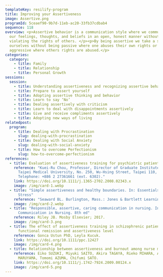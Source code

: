 ```yaml
---
templateKey: resilify-program
title: Improving your Assertiveness
image: Assertive.png
programId: 5ceaef90-9b7d-11eb-ac20-33fb37cdbab4
sequence: 118
overview: <p>Assertive behavior is a communication style where we communicate
  our feelings, thoughts, and beliefs in an open, honest manner without
  violating the rights of others. </p><p>By being assertive we take a stand for
  ourselves without being passive where one abuses their own rights or
  aggressive where others rights are abused.</p>
categories:
  category:
    - title: Family
    - title: Relationship
    - title: Personal Growth
sessions:
  session:
    - title: Understanding assertiveness and recognizing assertive behavior
    - title: Prepare to assert yourself
    - title: Adopting assertive thinking and behavior
    - title: Learn to say ‘No’
    - title: Dealing assertively with criticism
    - title: Learn to deal with disappointments assertively
    - title: Give and receive compliments assertively
    - title: Adopting new ways of living
relatedpost:
  program:
    - title: Dealing with Procrastination
      slug: dealing-with-procrastination
    - title: Dealing with Social Anxiety
      slug: dealing-with-social-anxiety
    - title: How to overcome Perfectionism
      slug: how-to-overcome-perfectionism
references:
  - title: Evaluation of assertiveness training for psychiatric patients
    reference: "Kuei-Ru Chou, Professor, Director of Graduate Institute of Nursing,
      Taipei Medical University, No. 250, Wu-Hsing Street, Taipei 110, Taiwan.
      Telephone: +886 2 27361661 (ext. 6302)."
    link: https://doi.org/10.1111/j.1365-2702.2008.02343.x
    image: /img/card-1.webp
  - title: "Simple assertiveness and healthy boundaries. In: Essentials of Managing
      Stress"
    reference: "Seaward BL. Burlington, Mass.: Jones & Bartlett Learning; 2017."
    image: /img/card-2.webp
  - title: "Responsible, assertive, caring communication in nursing. In:
      Communication in Nursing. 8th ed"
    reference: Riley JB. Mosby Elsevier; 2017.
    image: /img/card-3.png
  - title: The effect of assertiveness training in schizophrenic patients on
      functional remission and assertiveness level
    reference: Gonca Ustun PhD, Leyla Kucuk.
    link: https://doi.org/10.1111/ppc.12427
    image: /img/card-4.png
  - title: Relationship between assertiveness and burnout among nurse managers
    reference: Eiko SUZUKI, Miyuki SAITO, Akira TAGAYA, Rieko MIHARA, Akiko
      MARUYAMA, Tomomi AZUMA, Chifumi SATO.
    link: https://doi.org/10.1111/j.1742-7924.2009.00124.x
    image: /img/card-5.png
---
```

